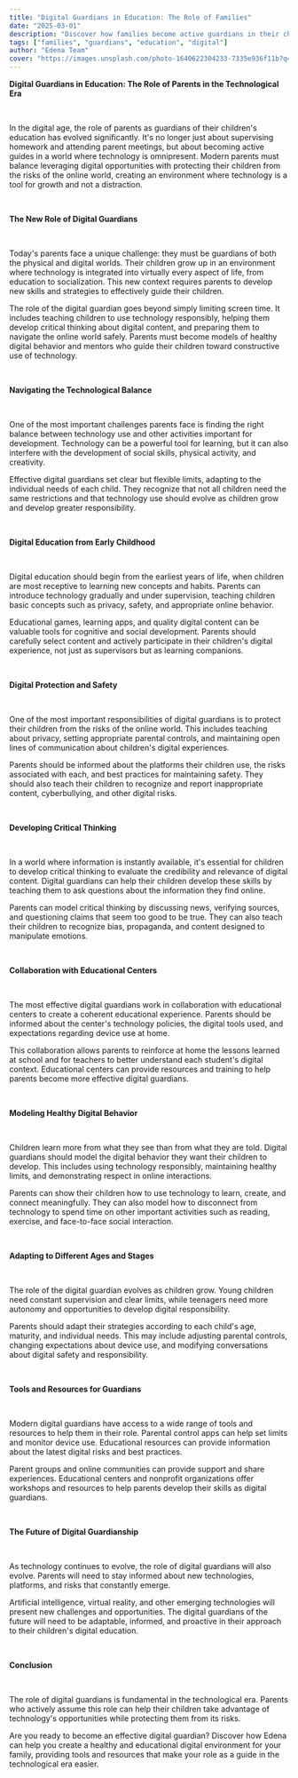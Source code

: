 ```yaml
---
title: "Digital Guardians in Education: The Role of Families"
date: "2025-03-01"
description: "Discover how families become active guardians in their children's digital education."
tags: ["families", "guardians", "education", "digital"]
author: "Edena Team"
cover: "https://images.unsplash.com/photo-1640622304233-7335e936f11b?q=80&w=2070&auto=format&fit=crop&ixlib=rb-4.1.0&ixid=M3wxMjA3fDB8MHxwaG90by1wYWdlfHx8fGVufDB8fHx8fA%3D%3D"
---
```


**Digital Guardians in Education: The Role of Parents in the Technological Era**

<br>

In the digital age, the role of parents as guardians of their children's education has evolved significantly. It's no longer just about supervising homework and attending parent meetings, but about becoming active guides in a world where technology is omnipresent. Modern parents must balance leveraging digital opportunities with protecting their children from the risks of the online world, creating an environment where technology is a tool for growth and not a distraction.

<br>

**The New Role of Digital Guardians**

<br>

Today's parents face a unique challenge: they must be guardians of both the physical and digital worlds. Their children grow up in an environment where technology is integrated into virtually every aspect of life, from education to socialization. This new context requires parents to develop new skills and strategies to effectively guide their children.

The role of the digital guardian goes beyond simply limiting screen time. It includes teaching children to use technology responsibly, helping them develop critical thinking about digital content, and preparing them to navigate the online world safely. Parents must become models of healthy digital behavior and mentors who guide their children toward constructive use of technology.

<br>

**Navigating the Technological Balance**

<br>

One of the most important challenges parents face is finding the right balance between technology use and other activities important for development. Technology can be a powerful tool for learning, but it can also interfere with the development of social skills, physical activity, and creativity.

Effective digital guardians set clear but flexible limits, adapting to the individual needs of each child. They recognize that not all children need the same restrictions and that technology use should evolve as children grow and develop greater responsibility.

<br>

**Digital Education from Early Childhood**

<br>

Digital education should begin from the earliest years of life, when children are most receptive to learning new concepts and habits. Parents can introduce technology gradually and under supervision, teaching children basic concepts such as privacy, safety, and appropriate online behavior.

Educational games, learning apps, and quality digital content can be valuable tools for cognitive and social development. Parents should carefully select content and actively participate in their children's digital experience, not just as supervisors but as learning companions.

<br>

**Digital Protection and Safety**

<br>

One of the most important responsibilities of digital guardians is to protect their children from the risks of the online world. This includes teaching about privacy, setting appropriate parental controls, and maintaining open lines of communication about children's digital experiences.

Parents should be informed about the platforms their children use, the risks associated with each, and best practices for maintaining safety. They should also teach their children to recognize and report inappropriate content, cyberbullying, and other digital risks.

<br>

**Developing Critical Thinking**

<br>

In a world where information is instantly available, it's essential for children to develop critical thinking to evaluate the credibility and relevance of digital content. Digital guardians can help their children develop these skills by teaching them to ask questions about the information they find online.

Parents can model critical thinking by discussing news, verifying sources, and questioning claims that seem too good to be true. They can also teach their children to recognize bias, propaganda, and content designed to manipulate emotions.

<br>

**Collaboration with Educational Centers**

<br>

The most effective digital guardians work in collaboration with educational centers to create a coherent educational experience. Parents should be informed about the center's technology policies, the digital tools used, and expectations regarding device use at home.

This collaboration allows parents to reinforce at home the lessons learned at school and for teachers to better understand each student's digital context. Educational centers can provide resources and training to help parents become more effective digital guardians.

<br>

**Modeling Healthy Digital Behavior**

<br>

Children learn more from what they see than from what they are told. Digital guardians should model the digital behavior they want their children to develop. This includes using technology responsibly, maintaining healthy limits, and demonstrating respect in online interactions.

Parents can show their children how to use technology to learn, create, and connect meaningfully. They can also model how to disconnect from technology to spend time on other important activities such as reading, exercise, and face-to-face social interaction.

<br>

**Adapting to Different Ages and Stages**

<br>

The role of the digital guardian evolves as children grow. Young children need constant supervision and clear limits, while teenagers need more autonomy and opportunities to develop digital responsibility.

Parents should adapt their strategies according to each child's age, maturity, and individual needs. This may include adjusting parental controls, changing expectations about device use, and modifying conversations about digital safety and responsibility.

<br>

**Tools and Resources for Guardians**

<br>

Modern digital guardians have access to a wide range of tools and resources to help them in their role. Parental control apps can help set limits and monitor device use. Educational resources can provide information about the latest digital risks and best practices.

Parent groups and online communities can provide support and share experiences. Educational centers and nonprofit organizations offer workshops and resources to help parents develop their skills as digital guardians.

<br>

**The Future of Digital Guardianship**

<br>

As technology continues to evolve, the role of digital guardians will also evolve. Parents will need to stay informed about new technologies, platforms, and risks that constantly emerge.

Artificial intelligence, virtual reality, and other emerging technologies will present new challenges and opportunities. The digital guardians of the future will need to be adaptable, informed, and proactive in their approach to their children's digital education.

<br>

**Conclusion**

<br>

The role of digital guardians is fundamental in the technological era. Parents who actively assume this role can help their children take advantage of technology's opportunities while protecting them from its risks.

Are you ready to become an effective digital guardian? Discover how Edena can help you create a healthy and educational digital environment for your family, providing tools and resources that make your role as a guide in the technological era easier.
